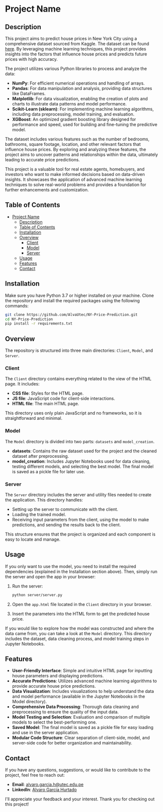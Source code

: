 # Project Name

## Description

This project aims to predict house prices in New York City using a comprehensive dataset sourced from Kaggle. The dataset can be found [here](https://www.kaggle.com/datasets/nelgiriyewithana/new-york-housing-market). By leveraging machine learning techniques, this project provides insights into the factors that influence house prices and predicts future prices with high accuracy.

The project utilizes various Python libraries to process and analyze the data:
- **NumPy**: For efficient numerical operations and handling of arrays.
- **Pandas**: For data manipulation and analysis, providing data structures like DataFrames.
- **Matplotlib**: For data visualization, enabling the creation of plots and charts to illustrate data patterns and model performance.
- **Scikit-Learn (sklearn)**: For implementing machine learning algorithms, including data preprocessing, model training, and evaluation.
- **XGBoost**: An optimized gradient boosting library designed for performance and speed, used for building and fine-tuning the predictive model.

The dataset includes various features such as the number of bedrooms, bathrooms, square footage, location, and other relevant factors that influence house prices. By exploring and analyzing these features, the project aims to uncover patterns and relationships within the data, ultimately leading to accurate price predictions.

This project is a valuable tool for real estate agents, homebuyers, and investors who want to make informed decisions based on data-driven insights. It showcases the application of advanced machine learning techniques to solve real-world problems and provides a foundation for further enhancements and customization.
## Table of Contents
- [Project Name](#project-name)
  - [Description](#description)
  - [Table of Contents](#table-of-contents)
  - [Installation](#installation)
  - [Overview](#overview)
    - [Client](#client)
    - [Model](#model)
    - [Server](#server)
  - [Usage](#usage)
  - [Features](#features)
  - [Contact](#contact)

## Installation
Make sure you have Python 3.7 or higher installed on your machine. Clone the repository and install the required packages using the following commands:
```bash
git clone https://github.com/AlvaUtec/NY-Price-Prediction.git
cd NY-Price-Prediction
pip install -r requirements.txt
```

## Overview

The repository is structured into three main directories: `Client`, `Model`, and `Server`.

### Client
The `Client` directory contains everything related to the view of the HTML page. It includes:
- **CSS file**: Styles for the HTML page.
- **JS file**: JavaScript code for client-side interactions.
- **HTML file**: The main HTML page.

This directory uses only plain JavaScript and no frameworks, so it is straightforward and minimal.

### Model
The `Model` directory is divided into two parts: `datasets` and `model_creation`.

- **datasets**: Contains the raw dataset used for the project and the cleaned dataset after preprocessing.
- **model_creation**: Includes Jupyter Notebooks used for data cleaning, testing different models, and selecting the best model. The final model is saved as a pickle file for later use.

### Server
The `Server` directory includes the server and utility files needed to create the application. This directory handles:
- Setting up the server to communicate with the client.
- Loading the trained model.
- Receiving input parameters from the client, using the model to make predictions, and sending the results back to the client.

This structure ensures that the project is organized and each component is easy to locate and manage.


## Usage

If you only want to use the model, you need to install the required dependencies (explained in the Installation section above). Then, simply run the server and open the app in your browser:

1. Run the server:
    ```bash
    python server/server.py
    ```

2. Open the `app.html` file located in the `Client` directory in your browser.

3. Insert the parameters into the HTML form to get the predicted house price.

If you would like to explore how the model was constructed and where the data came from, you can take a look at the `Model` directory. This directory includes the dataset, data cleaning process, and model training steps in Jupyter Notebooks.

## Features

- **User-Friendly Interface**: Simple and intuitive HTML page for inputting house parameters and displaying predictions.
- **Accurate Predictions**: Utilizes advanced machine learning algorithms to provide accurate house price predictions.
- **Data Visualization**: Includes visualizations to help understand the data and model performance (available in the Jupyter Notebooks in the Model directory).
- **Comprehensive Data Processing**: Thorough data cleaning and preprocessing to ensure the quality of the input data.
- **Model Testing and Selection**: Evaluation and comparison of multiple models to select the best-performing one.
- **Saved Model**: The final model is saved as a pickle file for easy loading and use in the server application.
- **Modular Code Structure**: Clear separation of client-side, model, and server-side code for better organization and maintainability.


## Contact

If you have any questions, suggestions, or would like to contribute to the project, feel free to reach out:

- **Email**: alvaro.garcia.h@utec.edu.pe
- **LinkedIn**: [Alvaro Garcia Hurtado](https://www.linkedin.com/in/alvaro-garc%C3%ADa-hurtado-5901212a6/)

I'll appreciate your feedback and your interest. Thank you for checking out this project!
